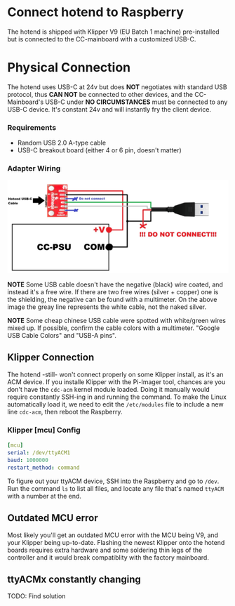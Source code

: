 # Connect hotend to Raspberry

The hotend is shipped with Klipper V9 (EU Batch 1 machine) pre-installed but is connected to the CC-mainboard with a customized USB-C.

# Physical Connection

The hotend uses USB-C at 24v but does **NOT** negotiates with standard USB protocol, thus **CAN NOT** be connected to other devices, and the CC-Mainboard's USB-C under **NO CIRCUMSTANCES** must be connected to any USB-C device. It's constant 24v and will instantly fry the client device.

### Requirements

- Random USB 2.0 A-type cable
- USB-C breakout board (either 4 or 6 pin, doesn't matter)

### Adapter Wiring

![img](../assets/HotendUsbAdapterWiring.jpg)

**NOTE**
Some USB cable doesn't have the negative (black) wire coated, and instead it's a free wire. If there are two free wires (silver + copper) one is the shielding, the negative can be found with a multimeter. On the above image the greay line represents the white cable, not the naked silver.

**NOTE**
Some cheap chinese USB cable were spotted with white/green wires mixed up. If possible, confirm the cable colors with a multimeter. "Google USB Cable Colors" and "USB-A pins".

## Klipper Connection

The hotend -still- won't connect properly on some Klipper install, as it's an ACM device. If you installe Klipper with the Pi-Imager tool, chances are you don't have the `cdc-acm` kernel module loaded. Doing it manually would require constantly SSH-ing in and running the command. To make the Linux automatically load it, we need to edit the `/etc/modules` file to include a new line `cdc-acm`, then reboot the Raspberry.

### Klipper [mcu] Config

```yaml
[mcu]
serial: /dev/ttyACM1
baud: 1000000
restart_method: command
```

To figure out your ttyACM device, SSH into the Raspberry and go to `/dev`. Run the command `ls` to list all files, and locate any file that's named `ttyACM` with a number at the end.

## Outdated MCU error

Most likely you'll get an outdated MCU error with the MCU being V9, and your Klipper being up-to-date. Flashing the newest Klipper onto the hotend boards requires extra hardware and some soldering thin legs of the controller and it would break compatiblity with the factory mainboard.

## ttyACMx constantly changing

TODO: Find solution